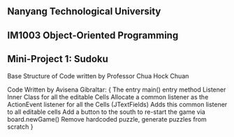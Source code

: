## Nanyang Technological University
## IM1003 Object-Oriented Programming 
## Mini-Project 1: Sudoku

Base Structure of Code written by Professor Chua Hock Chuan

Code Written by Avisena Gibraltar: {
    The entry main() entry method 
    Listener Inner Class for all the editable Cells
    Allocate a common listener as the ActionEvent listener for all the Cells (JTextFields)
    Adds this common listener to all editable cells
    Add a button to the south to re-start the game via board.newGame()
    Remove hardcoded puzzle, generate puzzles from scratch
}

